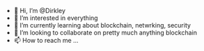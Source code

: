 - 👋 Hi, I’m @Dirkley
- 👀 I’m interested in everything
- 🌱 I’m currently learning about blockchain, netwrking, security
- 💞️ I’m looking to collaborate on pretty much anything blockchain 
- 📫 How to reach me ...

<!---
Dirkley/Dirkley is a ✨ special ✨ repository because its `README.md` (this file) appears on your GitHub profile.
You can click the Preview link to take a look at your changes.
--->
